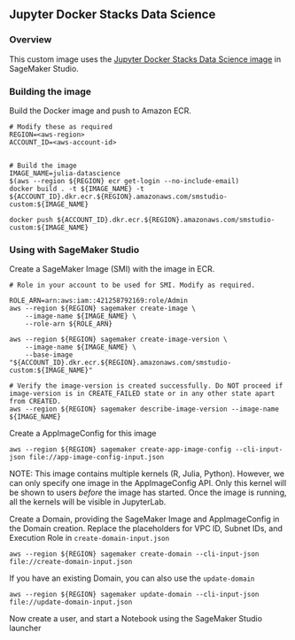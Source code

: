 ## Jupyter Docker Stacks Data Science


### Overview

This custom image uses the [Jupyter Docker Stacks Data Science image](https://github.com/jupyter/docker-stacks/tree/master/datascience-notebook) in SageMaker Studio.

### Building the image

Build the Docker image and push to Amazon ECR. 
```
# Modify these as required
REGION=<aws-region>
ACCOUNT_ID=<aws-account-id>


# Build the image
IMAGE_NAME=julia-datascience
$(aws --region ${REGION} ecr get-login --no-include-email)
docker build . -t ${IMAGE_NAME} -t ${ACCOUNT_ID}.dkr.ecr.${REGION}.amazonaws.com/smstudio-custom:${IMAGE_NAME}
```

```
docker push ${ACCOUNT_ID}.dkr.ecr.${REGION}.amazonaws.com/smstudio-custom:${IMAGE_NAME}
```

### Using with SageMaker Studio

Create a SageMaker Image (SMI) with the image in ECR. 

```
# Role in your account to be used for SMI. Modify as required.

ROLE_ARN=arn:aws:iam::421258792169:role/Admin
aws --region ${REGION} sagemaker create-image \
    --image-name ${IMAGE_NAME} \
    --role-arn ${ROLE_ARN}

aws --region ${REGION} sagemaker create-image-version \
    --image-name ${IMAGE_NAME} \
    --base-image "${ACCOUNT_ID}.dkr.ecr.${REGION}.amazonaws.com/smstudio-custom:${IMAGE_NAME}"

# Verify the image-version is created successfully. Do NOT proceed if image-version is in CREATE_FAILED state or in any other state apart from CREATED.
aws --region ${REGION} sagemaker describe-image-version --image-name ${IMAGE_NAME}
```

Create a AppImageConfig for this image

```
aws --region ${REGION} sagemaker create-app-image-config --cli-input-json file://app-image-config-input.json

```

NOTE: This image contains multiple kernels (R, Julia, Python). However, we can only specify one image in the AppImageConfig API. Only this kernel will be shown to users *before* the image has started. Once the image is running, all the kernels will be visible in JupyterLab. 

Create a Domain, providing the SageMaker Image and AppImageConfig in the Domain creation. Replace the placeholders for VPC ID, Subnet IDs, and Execution Role in `create-domain-input.json`

```
aws --region ${REGION} sagemaker create-domain --cli-input-json file://create-domain-input.json
```

If you have an existing Domain, you can also use the `update-domain`

```
aws --region ${REGION} sagemaker update-domain --cli-input-json file://update-domain-input.json
```

Now create a user, and start a Notebook using the SageMaker Studio launcher 